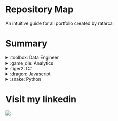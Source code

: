 # Repository Map
An intuitive guide for all portfolio created by ratarca

# Summary

<details>
  <summary> :toolbox: Data Engineer </summary>

  
   |Project            | Describe      | Link         | 
   |-------------      | ------------- | -------------| 
   | Bifrost           |      -        |      -       | 
   | ETL Airflow       |      -        |      -       |
   | ETL PySpark       |      -        |      -       |
   | Data bricks       |      -        |      -       |
   | Data Lake         |      -        |      -       | 
   | Data Mesh         |      -        |      -       | 
   | Streaming         |      -        |      -       | 
   | Oracle ETL        |      -        |      -       | 
   | Stocks            |      -        |      -       | 
   | Log Monitoring    |      -        |      -       | 
   | Events ubereats   |      -        |      -       | 
   | Finance Service   |      -        |      -       | 
   | Broker            |      -        |      -       |
   | AWS Samples       |      -        |      -       | 
   | Data Catalog      |      -        |      -       | 
   | Data quality      |      -        |      -       | 

 </details>
  
</details>
  

<details>
  <summary> :game_die: Analytics </summary>
   
   |Project            | Describe      | Link         | 
   |-------------      | ------------- | -------------| 
   |Client attence     |      -        |      -       | 
   |Client journey     |      -        |      -       | 
   |Client churn       |      -        |      -       |
  
 </details>
 
 
 
  <details>
  <summary> :tiger2: C# </summary>
   
   |Project             | Describe      | Link         | 
   |-------------       | ------------- | -------------| 
   |CCB-CSHARP          |      -        |      -       | 
   |Datastruct-Algoritms|      -        |      -       | 
   |API                 |      -        |      -       |
   |Pricing Derivatives |      -        |      -       |
   |Pricing Fixed Income|      -        |      -       |
   |Xadrez              |      -        |      -       |
   |Card game           |      -        |      -       |
  
 </details>
 
 
   <details>
  <summary> :dragon: Javascript </summary>
   
   |Project            | Describe      | Link         | 
   |-------------      | ------------- | -------------| 
   |CCB-JS             |      -        |      -       | 
   |CCB-NODE           |      -        |      -       | 
   |CCB-TS             |      -        |      -       |
   |API                |      -        |      -       |
   |CardGame           |      -        |      -       |
   |WhatsClone         |      -        |      -       |
   |SpotClone          |      -        |      -       |
   |Aws Lambda         |      -        |      -       |
  
 </details>

<details>
  <summary> :snake: Python </summary>
   
   |Project            | Describe      | Link         | 
   |-------------      | ------------- | -------------| 
   | CCB-PYTHON        |Fundamentals python course!|    [:link:](https://github.com/Ratarca/CCB-PYTHON)    | 
   | Standard Code     |My patterns when i code in python!|      [:link:](https://github.com/Ratarca/clean-code-python)      |
   | Clean Arch        |      -        |      -       |

   
 </details>


# Visit my linkedin <br>
  <a href="https://www.linkedin.com/in/rafael-targino-4b58b2100/">
    <img src="https://img.shields.io/badge/linkedin-%230077B5.svg?&style=for-the-badge&logo=linkedin&logoColor=white" />
